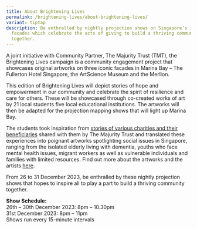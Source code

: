 ```yaml
---
title: About Brightening Lives
permalink: /brightening-lives/about-brightening-lives/
variant: tiptap
description: Be enthralled by nightly projection shows on Singapore’s iconic
  facades which celebrate the acts of giving to build a thriving community
  together.
---
```

<p>A joint initiative with Community Partner, The Majurity Trust (TMT), the Brightening Lives campaign is a community engagement project that showcases original artworks on three iconic facades in Marina Bay – The Fullerton Hotel Singapore, the ArtScience Museum and the Merlion.</p><p>This edition of Brightening Lives will depict stories of hope and empowerment in our community and celebrate the spirit of resilience and care for others. These will be showcased through co-created works of art by 21 local students five local educational institutions. The artworks will then be adapted for the projection mapping shows that will light up Marina Bay.</p><p>The students took inspiration from <a href="/files/Grantee_Partner_Stories.pdf" rel="noopener noreferrer nofollow" target="_blank">stories of various charities and their beneficiaries</a> shared with them by The Majurity Trust and translated these experiences into poignant artworks spotlighting social issues in Singapore, ranging from the isolated elderly living with dementia, youths who face mental health issues, migrant workers as well as vulnerable individuals and families with limited resources. Find out more about the artworks and the artists <a href="/files/Brightening_Lives_2023_Artists.pdf" rel="noopener noreferrer nofollow" target="_blank">here</a>.</p><p>From 26 to 31 December 2023, be enthralled by these nightly projection shows that hopes to inspire all to play a part to build a thriving community together.</p><p><strong>Show Schedule:</strong><br>26th – 30th December 2023: 8pm – 10.30pm<br>31st December 2023: 8pm – 11pm<br>Shows run every 15-minute intervals</p>